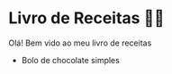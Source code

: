 # Livro de Receitas :woman_cook:

Olá! Bem vido ao meu livro de receitas

* Bolo de chocolate simples